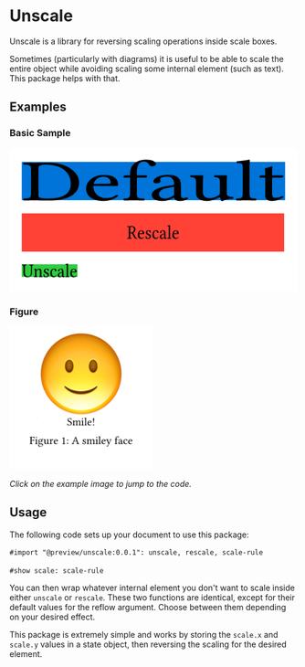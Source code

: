 # Unscale

Unscale is a library for reversing scaling operations inside scale boxes.

Sometimes (particularly with diagrams) it is useful to be able to scale the entire object while avoiding scaling some internal element (such as text). This package helps with that.

## Examples
<!-- img width is set so the table gets evenly spaced by GitHubs css -->
### Basic Sample
<a href="gallery/basic.typ">
  <img src="gallery/basic.png" height="250px">
</a>

### Figure
<a href="gallery/figure.typ">
  <img src="gallery/figure.png" height="250px">
</a>

*Click on the example image to jump to the code.*

## Usage

The following code sets up your document to use this package:
```typst
#import "@preview/unscale:0.0.1": unscale, rescale, scale-rule

#show scale: scale-rule
```

You can then wrap whatever internal element you don't want to scale inside either `unscale` or `rescale`. These two functions are identical, except for their default values for the reflow argument. Choose between them depending on your desired effect.

This package is extremely simple and works by storing the `scale.x` and `scale.y` values in a state object, then reversing the scaling for the desired element.
